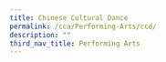 ```yaml
---
title: Chinese Cultural Dance
permalink: /cca/Performing-Arts/ccd/
description: ""
third_nav_title: Performing Arts
---
```

